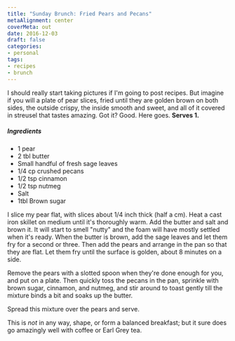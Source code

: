 ```yaml
---
title: "Sunday Brunch: Fried Pears and Pecans"
metaAlignment: center
coverMeta: out
date: 2016-12-03
draft: false
categories:
- personal
tags:
- recipes
- brunch
---
```


I should really start taking pictures if I'm going to post recipes. But imagine
if you will a plate of pear slices, fried until they are golden brown on both
sides, the outside crispy, the inside smooth and sweet, and all of it covered in
streusel that tastes amazing. Got it? Good. Here goes.  **Serves 1.**

##### Ingredients

* 1 pear
* 2 tbl butter
* Small handful of fresh sage leaves
* 1/4 cp crushed pecans
* 1/2 tsp cinnamon
* 1/2 tsp nutmeg
* Salt
* 1tbl Brown sugar

I slice my pear flat, with slices about 1/4 inch thick (half a cm). Heat a cast
iron skillet on medium until it's thoroughly warm. Add the butter and salt and
brown it. It will start to smell "nutty" and the foam will have mostly settled
when it's ready. When the butter is brown, add the sage leaves and let them fry
for a second or three. Then add the pears and arrange in the pan so that they
are flat. Let them fry until the surface is golden, about 8 minutes on a side.

Remove the pears with a slotted spoon when they're done enough for you, and put
on a plate.  Then quickly toss the pecans in the pan, sprinkle with brown sugar,
cinnamon, and nutmeg, and stir around to toast gently till the mixture binds a
bit and soaks up the butter.  

Spread this mixture over the pears and serve.

This is *not* in any way, shape, or form a balanced breakfast; but it sure does
go amazingly well with coffee or Earl Grey tea.
